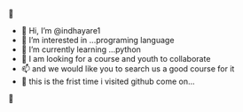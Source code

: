 💞️

- 👋 Hi, I’m @indhayare1
- 👀 I’m interested in ...programing language
- 🌱 I’m currently learning ...python
- 💞️ I am looking for a course and youth to collaborate
- 📫 and we would like you to search us a good course for it
- 👋 this is the frist time i visited github come on...
<!---
indhayare1/indhayare1 is a ✨ special ✨ repository because its `README.md` (this file) appears on your GitHub profile.
You can click the Preview link to take a look at your changes.
--->
💞️
